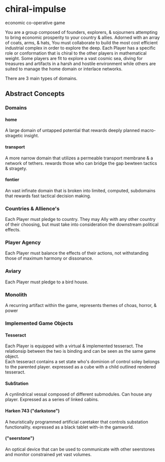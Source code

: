 # chiral-impulse
economic co-operative game

  You are a group composed of founders, explorers, & sojourners attempting to bring economic prosperity to your country & allies. Adorned with an array of coats, arms, & hats, You must collaborate to build the most cost efficient industrial complex in order to explore the deep. Each Player has a specific role or conformation that is chiral to the other players in mathematical weight. Some players are fit to explore a vast cosmic sea, diving for treasures and artifacts in a harsh and hostile environment while others are suited to manage the home domain or interlace networks. 

  There are 3 main types of domains.

## Abstract Concepts
### Domains
#### home
  A large domain of untapped potential that rewards deeply planned macro-stragetic insight.
#### transport
  A more narrow domain that utilizes a permeable transport membrane & a network of tethers. rewards those who can bridge the gap bewteen tactics & stragety. 
#### fontier
 An vast infinate domain that is broken into limited, computed, subdomains that rewards fast tactical decision making. 

### Countries & Allience's
  Each Player must pledge to country. They may Ally with any other country of their choosing, but must take into consideration the downstream political effects. 

### Player Agency
  Each Player must balance the effects of their actions, not withstanding those of maximum harmony or dissonance. 

### Aviary
  Each Player must pledge to a bird house. 

### Monolith 
  A recurring artifact within the game, represents themes of choas, horror, & power

### Implemented Game Objects  
#### Tesseract
  Each Player is equipped with a virtual & implemented tesseract. The relationsip between the two is binding and can be seen as the same game object.  
  Each tesseract contains a set state who's dominion of control soley belongs to the parented player. expressed as a cube with a child outlined rendered tesseract. 

#### SubStation
  A cynlindrical vessal composed of different submodules. Can house any player. Expressed as a series of linked cabins.

#### Harken 743 ("darkstone")
  A heuristically programmed artificial caretaker that controls substation functionality. expressed as a black tablet with-in the gamworld.

#### ("seerstone")
  An optical device that can be used to communicate with other seerstones and monitor constrained yet vast volumes. 







